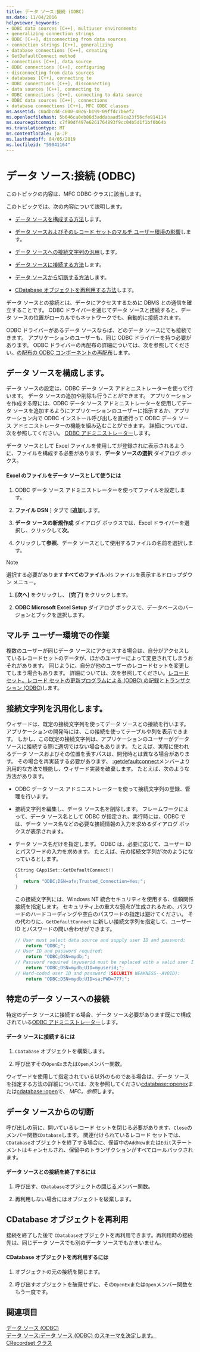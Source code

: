 ```yaml
---
title: データ ソース:接続 (ODBC)
ms.date: 11/04/2016
helpviewer_keywords:
- ODBC data sources [C++], multiuser environments
- generalizing connection strings
- ODBC [C++], disconnecting from data sources
- connection strings [C++], generalizing
- database connections [C++], creating
- GetDefaultConnect method
- connections [C++], data source
- ODBC connections [C++], configuring
- disconnecting from data sources
- databases [C++], connecting to
- ODBC connections [C++], disconnecting
- data sources [C++], connecting to
- ODBC connections [C++], connecting to data source
- ODBC data sources [C++], connections
- database connections [C++], MFC ODBC classes
ms.assetid: c0adbcdd-c000-40c6-b199-09ffdc7b6ef2
ms.openlocfilehash: 5b646ca0eb86d3addabaad59ca23f56cfe914114
ms.sourcegitcommit: c7f90df497e6261764893f9cc04b5d1f1bf0b64b
ms.translationtype: MT
ms.contentlocale: ja-JP
ms.lasthandoff: 04/05/2019
ms.locfileid: "59041164"
---
```

# <a name="data-source-managing-connections-odbc"></a>データ ソース:接続 (ODBC)

このトピックの内容は、MFC ODBC クラスに該当します。

このトピックでは、次の内容について説明します。

- [データ ソースを構成する方法](#_core_configuring_a_data_source)します。

- [データ ソースおよびそのレコード セットのマルチ ユーザー環境の影響](#_core_working_in_a_multiuser_environment)します。

- [データ ソースへの接続文字列の汎用](#_core_generalizing_the_connection_string)します。

- [データ ソースに接続する方法](#_core_connecting_to_a_specific_data_source)します。

- [データ ソースから切断する方法](#_core_disconnecting_from_a_data_source)します。

- [CDatabase オブジェクトを再利用する方法](#_core_reusing_a_cdatabase_object)します。

データ ソースとの接続とは、データにアクセスするために DBMS との通信を確立することです。 ODBC ドライバーを通じてデータ ソースと接続すると、データ ソースの位置がローカルでもネットワークでも、自動的に接続されます。

ODBC ドライバーがあるデータ ソースならば、どのデータ ソースにでも接続できます。 アプリケーションのユーザーも、同じ ODBC ドライバーを持つ必要があります。 ODBC ドライバーの再配布の詳細については、次を参照してください。[の配布の ODBC コンポーネントの再配布](../../data/odbc/redistributing-odbc-components-to-your-customers.md)します。

##  <a name="_core_configuring_a_data_source"></a> データ ソースを構成します。

データ ソースの設定は、ODBC データ ソース アドミニストレーターを使って行います。 データ ソースの追加や削除も行うことができます。 アプリケーションを作成する際には、ODBC データ ソース アドミニストレーターを使用してデータ ソースを追加するようにアプリケーションのユーザーに指示するか、アプリケーション内で ODBC インストール呼び出しを直接行って ODBC データ ソース アドミニストレーターの機能を組み込むことができます。 詳細については、次を参照してください。 [ODBC アドミニストレーター](../../data/odbc/odbc-administrator.md)します。

データ ソースとして Excel ファイルを使用してが登録されに表示されるように、ファイルを構成する必要があります、**データ ソースの選択** ダイアログ ボックス。

#### <a name="to-use-an-excel-file-as-a-data-source"></a>Excel のファイルをデータ ソースとして使うには

1. ODBC データ ソース アドミニストレーターを使ってファイルを設定します。

1. **ファイル DSN** ] タブで [**追加**します。

1. **データ ソースの新規作成** ダイアログ ボックスでは、Excel ドライバーを選択し、クリックして**次**。

1. クリックして**参照**、データ ソースとして使用するファイルの名前を選択します。

> [!NOTE]
>  選択する必要があります**すべてのファイル**.xls ファイルを表示するドロップダウン メニュー。

1. **[次へ]** をクリックし、 **[完了]** をクリックします。

1. **ODBC Microsoft Excel Setup**  ダイアログ ボックスで、データベースのバージョンとブックを選択します。

##  <a name="_core_working_in_a_multiuser_environment"></a> マルチ ユーザー環境での作業

複数のユーザーが同じデータ ソースにアクセスする場合は、自分がアクセスしているレコードセットのデータが、ほかのユーザーによって変更されてしまうおそれがあります。 同じように、自分が他のユーザーのレコードセットを変更してしまう場合もあります。 詳細については、次を参照してください。[レコード セット。レコード セットの更新プログラムによる (ODBC) の記録](../../data/odbc/recordset-how-recordsets-update-records-odbc.md)と[トランザクション (ODBC)](../../data/odbc/transaction-odbc.md)します。

##  <a name="_core_generalizing_the_connection_string"></a> 接続文字列を汎用化します。

ウィザードは、既定の接続文字列を使ってデータ ソースとの接続を行います。 アプリケーションの開発時には、この接続を使ってテーブルや列を表示できます。 しかし、この既定の接続文字列は、アプリケーションのユーザーがデータ ソースに接続する際に適切ではない場合もあります。 たとえば、実際に使われるデータ ソースおよびその位置を表すパスは、開発時とは異なる場合があります。 その場合を再実装する必要があります、 [:getdefaultconnect](../../mfc/reference/crecordset-class.md#getdefaultconnect)メンバーより汎用的な方法で機能し、ウィザード実装を破棄します。 たとえば、次のような方法があります。

- ODBC データ ソース アドミニストレーターを使って接続文字列の登録、管理を行います。

- 接続文字列を編集し、データ ソース名を削除します。 フレームワークによって、データ ソース名として ODBC が指定され、実行時には、ODBC では、データ ソース名などの必要な接続情報の入力を求めるダイアログ ボックスが表示されます。

- データ ソース名だけを指定します。 ODBC は、必要に応じて、ユーザー ID とパスワードの入力を求めます。 たとえば、元の接続文字列が次のようになっているとします。

    ```cpp
    CString CApp1Set::GetDefaultConnect()
    {
       return "ODBC;DSN=afx;Trusted_Connection=Yes;";
    }
    ```

   この接続文字列には、Windows NT 統合セキュリティを使用する、信頼関係接続を指定します。 セキュリティ上の重大な弱点が生成されるため、パスワードのハードコーディングや空白のパスワードの指定は避けてください。 その代わりに、`GetDefaultConnect` に新しい接続文字列を指定して、ユーザー ID とパスワードの問い合わせができます。

    ```cpp
    // User must select data source and supply user ID and password:
        return "ODBC;";
    // User ID and password required:
        return "ODBC;DSN=mydb;";
    // Password required (myuserid must be replaced with a valid user ID):
        return "ODBC;DSN=mydb;UID=myuserid;";
    // Hard-coded user ID and password (SECURITY WEAKNESS--AVOID):
        return "ODBC;DSN=mydb;UID=sa;PWD=777;";
    ```

##  <a name="_core_connecting_to_a_specific_data_source"></a> 特定のデータ ソースへの接続

特定のデータ ソースに接続する場合、データ ソース必要があります既にで構成されている[ODBC アドミニストレーター](../../data/odbc/odbc-administrator.md)します。

#### <a name="to-connect-to-a-specific-data-source"></a>データ ソースに接続するには

1. `CDatabase` オブジェクトを構築します。

1. 呼び出すその`OpenEx`または`Open`メンバー関数。

ウィザードを使用して指定されている以外のものである場合は、データ ソースを指定する方法の詳細については、次を参照してください[cdatabase::openex](../../mfc/reference/cdatabase-class.md#openex)または[cdatabase::open](../../mfc/reference/cdatabase-class.md#open)で、 *MFC。参照*します。

##  <a name="_core_disconnecting_from_a_data_source"></a> データ ソースからの切断

呼び出しの前に、開いているレコード セットを閉じる必要があります、`Close`のメンバー関数`CDatabase`します。 関連付けられているレコード セットでは、`CDatabase`オブジェクトを終了する場合に、保留中の`AddNew`または`Edit`ステートメントはキャンセルされ、保留中のトランザクションがすべてロールバックされます。

#### <a name="to-disconnect-from-a-data-source"></a>データ ソースとの接続を終了するには

1. 呼び出す、`CDatabase`オブジェクトの[閉じる](../../mfc/reference/cdatabase-class.md#close)メンバー関数。

1. 再利用しない場合にはオブジェクトを破棄します。

##  <a name="_core_reusing_a_cdatabase_object"></a> CDatabase オブジェクトを再利用

接続を終了した後で `CDatabase`オブジェクトを再利用できます。再利用時の接続先は、同じデータ ソースでも別のデータ ソースでもかまいません。

#### <a name="to-reuse-a-cdatabase-object"></a>CDatabase オブジェクトを再利用するには

1. オブジェクトの元の接続を閉じます。

1. 呼び出すオブジェクトを破棄せずに、その`OpenEx`または`Open`メンバー関数をもう一度です。

## <a name="see-also"></a>関連項目

[データ ソース (ODBC)](../../data/odbc/data-source-odbc.md)<br/>
[データ ソース:データ ソース (ODBC) のスキーマを決定します。](../../data/odbc/data-source-determining-the-schema-of-the-data-source-odbc.md)<br/>
[CRecordset クラス](../../mfc/reference/crecordset-class.md)